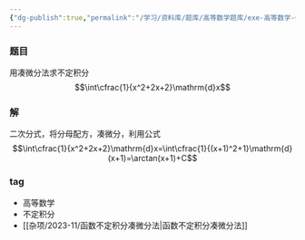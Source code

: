 ```yaml
---
{"dg-publish":true,"permalink":"/学习/资料库/题库/高等数学题库/exe-高等数学-00000002/","dgPassFrontmatter":true}
---
```


### 题目
用凑微分法求不定积分
$$\int\cfrac{1}{x^2+2x+2}\mathrm{d}x$$
### 解
二次分式，将分母配方，凑微分，利用公式
$$\int\cfrac{1}{x^2+2x+2}\mathrm{d}x=\int\cfrac{1}{(x+1)^2+1}\mathrm{d}(x+1)=\arctan(x+1)+C$$
### tag
- 高等数学
- 不定积分
- [[杂项/2023-11/函数不定积分凑微分法\|函数不定积分凑微分法]]